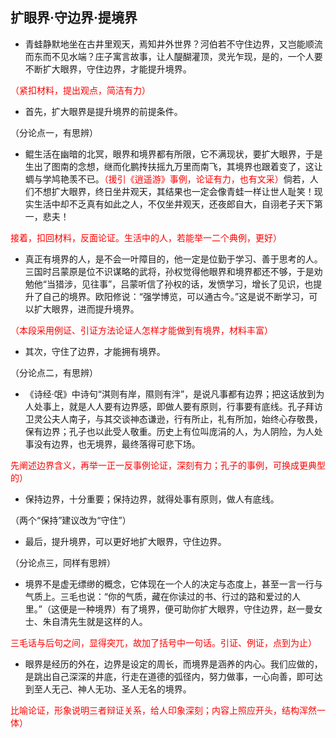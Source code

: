 
## 扩眼界·守边界·提境界
- 青蛙静默地坐在古井里观天，焉知井外世界？河伯若不守住边界，又岂能顺流而东而不见水端？庄子寓言故事，让人醍醐灌顶，灵光乍现，是的，一个人要不断扩大眼界，守住边界，才能提升境界。

<font color=red>（紧扣材料，提出观点，简洁有力）</font>

- 首先，扩大眼界是提升境界的前提条件。

（分论点一，有思辨）

- 鲲生活在幽暗的北冥，眼界和境界都有所限，它不满现状，要扩大眼界，于是生出了图南的念想，继而化鹏抟扶摇九万里而南飞，其境界也跟着变了，这让蜩与学鸠艳羡不已。<font color=red>（援引《逍遥游》事例，论证有力，也有文采）</font>倘若，人们不想扩大眼界，终日坐井观天，其结果也一定会像青蛙一样让世人耻笑！现实生活中却不乏真有如此之人，不仅坐井观天，还夜郎自大，自诩老子天下第一，悲夫！

<font color=red>接着，扣回材料，反面论证。生活中的人，若能举一二个典例，更好）</font>

- 真正有境界的人，是不会一叶障目的，他一定是位勤于学习、善于思考的人。三国时吕蒙原是位不识谋略的武将，孙权觉得他眼界和境界都还不够，于是劝勉他“当猎涉，见往事”，吕蒙听信了孙权的话，发愤学习，增长了见识，也提升了自己的境界。欧阳修说：“强学博览，可以通古今。”这是说不断学习，可以扩大眼界，进而提升境界。

<font color=red>（本段采用例证、引证方法论证人怎样才能做到有境界，材料丰富）</font>

- 其次，守住了边界，才能拥有境界。

（分论点二，有思辨）

- 《诗经·氓》中诗句“淇则有岸，隰则有泮”，是说凡事都有边界；把这话放到为人处事上，就是人人要有边界感，即做人要有原则，行事要有底线。孔子拜访卫灵公夫人南子，与其交谈神态谦逊，行有所止，礼有所加，始终心存敬畏，保有边界；孔子也以此受人敬重。历史上有位叫庞涓的人，为人阴险，为人处事没有边界，也无境界，最终落得可悲下场。

<font color=red>先阐述边界含义，再举一正一反事例论证，深刻有力；孔子的事例，可换成更典型的）</font>

- 保持边界，十分重要；保持边界，就得处事有原则，做人有底线。

（两个“保持”建议改为“守住”）

- 最后，提升境界，可以更好地扩大眼界，守住边界。

（分论点三，同样有思辨）

- 境界不是虚无缥缈的概念，它体现在一个人的决定与态度上，甚至一言一行与气质上。三毛也说：“你的气质，藏在你读过的书、行过的路和爱过的人里。”（这便是一种境界）有了境界，便可助你扩大眼界，守住边界，赵一曼女士、朱自清先生就是这样的人。

<font color=red>三毛话与后句之间，显得突兀，故加了括号中一句话。引证、例证，点到为止）</font>

- 眼界是经历的外在，边界是设定的周长，而境界是涵养的内心。我们应做的，是跳出自己深深的井底，行走在道德的弧径内，努力做事，一心向善，即可达到至人无己、神人无功、圣人无名的境界。

<font color=red>比喻论证，形象说明三者辩证关系，给人印象深刻；内容上照应开头，结构浑然一体）</font>